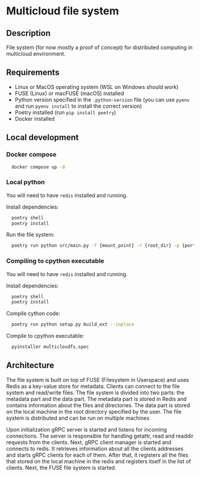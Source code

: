 # Multicloud file system

## Description

File system (for now mostly a proof of concept) for distributed computing in multicloud environment.

## Requirements

- Linux or MacOS operating system (WSL on Windows should work)
- FUSE (Linux) or macFUSE (macOS) installed
- Python version specified in the `.python-version` file (you can use `pyenv` and run `pyenv install` to install the
  correct version)
- Poetry installed (run `pip install poetry`)
- Docker installed

## Local development

### Docker compose

```bash
  docker compose up -d
```

### Local python

You will need to have `redis` installed and running.

Install dependencies:

```bash
  poetry shell
  poetry install
```

Run the file system:

```bash
  poetry run python src/main.py -f {mount_point} -r {root_dir} -p {port} -u {redis_url}
```

### Compiling to cpython executable

You will need to have `redis` installed and running.

Install dependencies:

```bash
  poetry shell
  poetry install
```

Compile cython code:

```bash
  poetry run python setup.py build_ext --inplace
```

Compile to cpython executable:

```bash
  pyinstaller multicloudfs.spec
```

## Architecture

The file system is built on top of FUSE (Filesystem in Userspace) and uses Redis as a key-value store for metadata.
Clients can connect to the file system and read/write files. The file system is divided into two parts: the metadata part and the data part. The metadata part is stored in Redis and
contains information about the files and directories. The data part is stored on the local machine in the root directory
specified by the user. The file system is distributed and can be run on multiple machines

Upon initialization gRPC server is started and listens for incoming connections. The server is responsible for handling
getattr, read and readdir requests from the clients. Next, gRPC client manager is started and connects to redis. It
retrieves information about all the clients addresses and starts gRPC clients for each of them. After that, it registers
all the files that stored on the local machine in the redis and registers itself in the list of clients. Next, the FUSE
file system is started.